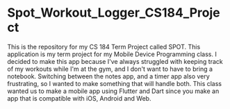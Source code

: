 # Spot_Workout_Logger_CS184_Project
This is the repository for my CS 184 Term Project called SPOT.
This application is my term project for my Mobile Device Programming class.
I decided to make this app because I've always struggled with keeping track of my workouts while I'm at the gym,
and I don't want to have to bring a notebook.
Switching between the notes app, and a timer app also very frustrating, so I wanted to make something that will handle both.
This class wanted us to make a mobile app using Flutter and Dart since you make an app that is compatible with iOS, Android and Web.
